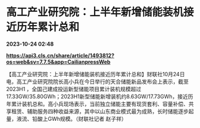 # 高工产业研究院：上半年新增储能装机接近历年累计总和

**2023-10-24 02:48**

**https://api3.cls.cn/share/article/1493812?os=web&sv=7.7.5&app=CailianpressWeb**

【高工产业研究院：上半年新增储能装机接近历年累计总和】财联社10月24日电，高工产业研究院院长高小兵在今日举行的天合储能新品发布会上表示，截至2023H1 ，全国己建成投运新型储能项目累计装机规模超过17.33GW/35.80GWh；2023H1新型储能新增装机约8.63GW/17.73GWh，接近历年累计装机总和。高小兵现场表示，当前独立储能主要有现货套利、容量补偿、共享租赁、辅助服务四种收益来源，其中以山东商业模式最为成熟，长时储能逐步起量，液流、铅酸上GWh规模。（财联社记者 赵子祥）